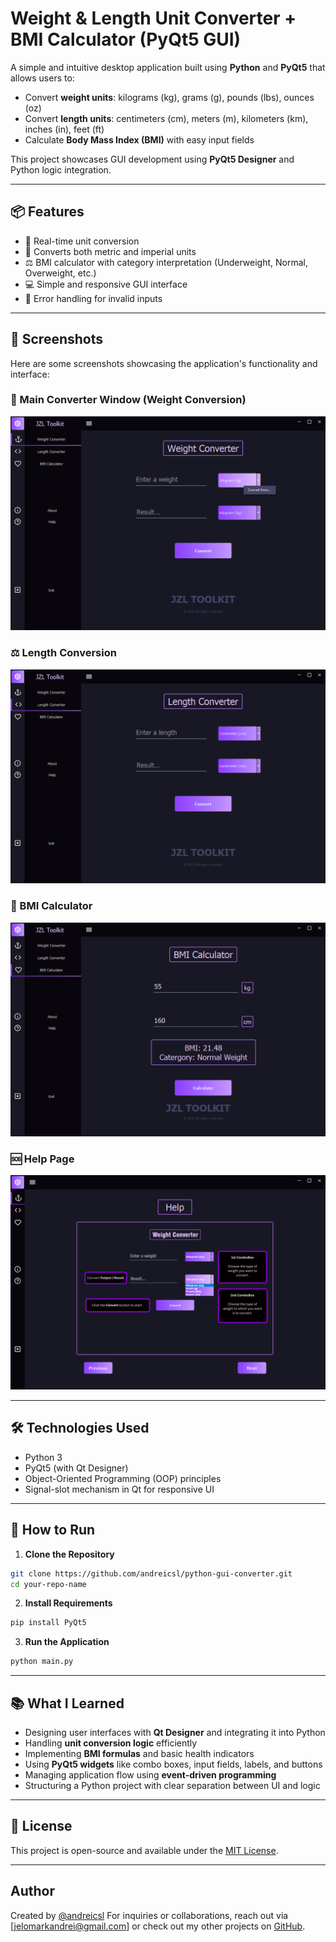 # Weight & Length Unit Converter + BMI Calculator (PyQt5 GUI)

A simple and intuitive desktop application built using **Python** and **PyQt5** that allows users to:

- Convert **weight units**: kilograms (kg), grams (g), pounds (lbs), ounces (oz)
- Convert **length units**: centimeters (cm), meters (m), kilometers (km), inches (in), feet (ft)
- Calculate **Body Mass Index (BMI)** with easy input fields

This project showcases GUI development using **PyQt5 Designer** and Python logic integration.

---

## 📦 Features

- 🧮 Real-time unit conversion
- 📏 Converts both metric and imperial units
- ⚖️ BMI calculator with category interpretation (Underweight, Normal, Overweight, etc.)
- 💻 Simple and responsive GUI interface
- 🧠 Error handling for invalid inputs

---

## 📸 Screenshots

Here are some screenshots showcasing the application's functionality and interface:

### 🧮 Main Converter Window (Weight Conversion)

![Main Window](project/images/screenshot_1.png)

### ⚖️ Length Conversion

![Conversion Tab](project/images/screenshot_2.png)

### 🧠 BMI Calculator

![BMI Calculator](project/images/screenshot_4.png)

### 🆘 Help Page

![Help Page](project/images/screenshot_3.png)

---

## 🛠️ Technologies Used

- Python 3
- PyQt5 (with Qt Designer)
- Object-Oriented Programming (OOP) principles
- Signal-slot mechanism in Qt for responsive UI

---

## 🚀 How to Run

1. **Clone the Repository**

```bash
git clone https://github.com/andreicsl/python-gui-converter.git
cd your-repo-name
```

2. **Install Requirements**

```bash
pip install PyQt5
```

3. **Run the Application**

```bash
python main.py
```

---

## 📚 What I Learned

- Designing user interfaces with **Qt Designer** and integrating it into Python
- Handling **unit conversion logic** efficiently
- Implementing **BMI formulas** and basic health indicators
- Using **PyQt5 widgets** like combo boxes, input fields, labels, and buttons
- Managing application flow using **event-driven programming**
- Structuring a Python project with clear separation between UI and logic

---

## 📄 License

This project is open-source and available under the [MIT License](LICENSE).

---

## Author

Created by [@andreicsl](https://github.com/andreicsl)
For inquiries or collaborations, reach out via [jelomarkandrei@gmail.com] or check out my other projects on [GitHub](https://github.com/andreicsl).
